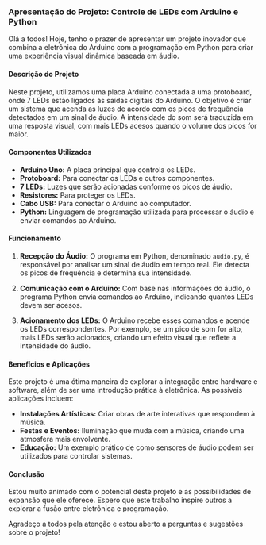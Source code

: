 ### Apresentação do Projeto: Controle de LEDs com Arduino e Python

Olá a todos! Hoje, tenho o prazer de apresentar um projeto inovador que combina a eletrônica do Arduino com a programação em Python para criar uma experiência visual dinâmica baseada em áudio.

#### Descrição do Projeto

Neste projeto, utilizamos uma placa Arduino conectada a uma protoboard, onde 7 LEDs estão ligados às saídas digitais do Arduino. O objetivo é criar um sistema que acenda as luzes de acordo com os picos de frequência detectados em um sinal de áudio. A intensidade do som será traduzida em uma resposta visual, com mais LEDs acesos quando o volume dos picos for maior.

#### Componentes Utilizados

- **Arduino Uno:** A placa principal que controla os LEDs.
- **Protoboard:** Para conectar os LEDs e outros componentes.
- **7 LEDs:** Luzes que serão acionadas conforme os picos de áudio.
- **Resistores:** Para proteger os LEDs.
- **Cabo USB:** Para conectar o Arduino ao computador.
- **Python:** Linguagem de programação utilizada para processar o áudio e enviar comandos ao Arduino.

#### Funcionamento

1. **Recepção do Áudio:** O programa em Python, denominado `audio.py`, é responsável por analisar um sinal de áudio em tempo real. Ele detecta os picos de frequência e determina sua intensidade.
  
2. **Comunicação com o Arduino:** Com base nas informações do áudio, o programa Python envia comandos ao Arduino, indicando quantos LEDs devem ser acesos.

3. **Acionamento dos LEDs:** O Arduino recebe esses comandos e acende os LEDs correspondentes. Por exemplo, se um pico de som for alto, mais LEDs serão acionados, criando um efeito visual que reflete a intensidade do áudio.

#### Benefícios e Aplicações

Este projeto é uma ótima maneira de explorar a integração entre hardware e software, além de ser uma introdução prática à eletrônica. As possíveis aplicações incluem:

- **Instalações Artísticas:** Criar obras de arte interativas que respondem à música.
- **Festas e Eventos:** Iluminação que muda com a música, criando uma atmosfera mais envolvente.
- **Educação:** Um exemplo prático de como sensores de áudio podem ser utilizados para controlar sistemas.

#### Conclusão

Estou muito animado com o potencial deste projeto e as possibilidades de expansão que ele oferece. Espero que este trabalho inspire outros a explorar a fusão entre eletrônica e programação.

Agradeço a todos pela atenção e estou aberto a perguntas e sugestões sobre o projeto!
